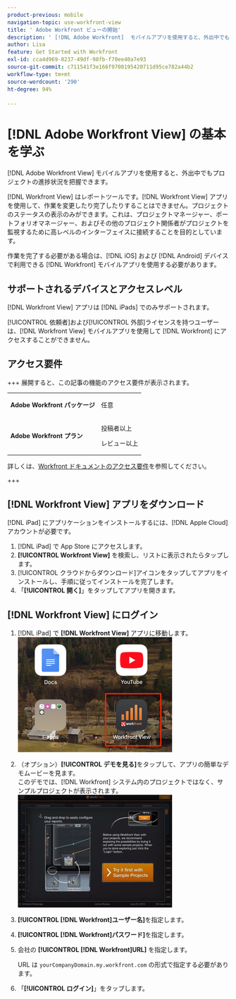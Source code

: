 ```yaml
---
product-previous: mobile
navigation-topic: use-workfront-view
title: ' Adobe Workfront ビューの開始'
description: ' [!DNL Adobe Workfront]  モバイルアプリを使用すると、外出中でもプロジェクトの進捗状況を把握できます。'
author: Lisa
feature: Get Started with Workfront
exl-id: cca4d969-8237-49df-98fb-f70ee40a7e93
source-git-commit: c711541f3e166f9700195420711d95ce782a44b2
workflow-type: tm+mt
source-wordcount: '290'
ht-degree: 94%

---
```


# [!DNL Adobe Workfront View] の基本を学ぶ

[!DNL Adobe Workfront View] モバイルアプリを使用すると、外出中でもプロジェクトの進捗状況を把握できます。

[!DNL Workfront View] はレポートツールです。[!DNL Workfront View] アプリを使用して、作業を変更したり完了したりすることはできません。プロジェクトのステータスの表示のみができます。これは、プロジェクトマネージャー、ポートフォリオマネージャー、およびその他のプロジェクト関係者がプロジェクトを監視するために高レベルのインターフェイスに接続することを目的としています。

作業を完了する必要がある場合は、[!DNL iOS] および [!DNL Android] デバイスで利用できる [!DNL Workfront] モバイルアプリを使用する必要があります。

## サポートされるデバイスとアクセスレベル

[!DNL Workfront View] アプリは [!DNL iPads] でのみサポートされます。

[!UICONTROL 依頼者]および[!UICONTROL 外部]ライセンスを持つユーザーは、[!DNL Workfront View] モバイルアプリを使用して [!DNL Workfront] にアクセスすることができません。

## アクセス要件

+++ 展開すると、この記事の機能のアクセス要件が表示されます。

<table style="table-layout:auto"> 
 <col> 
 </col> 
 <col> 
 </col> 
 <tbody> 
  <tr> 
   <td role="rowheader"><strong>Adobe Workfront パッケージ</strong></td> 
   <td> <p>任意</p> </td> 
  </tr> 
  <tr> 
   <td role="rowheader"><strong>Adobe Workfront プラン</strong></td> 
   <td> 
   <p>投稿者以上</p>
   <p>レビュー以上</p> </td> 
  </tr> 
 </tbody> 
</table>

詳しくは、[Workfront ドキュメントのアクセス要件](/help/quicksilver/administration-and-setup/add-users/access-levels-and-object-permissions/access-level-requirements-in-documentation.md)を参照してください。

+++

## [!DNL Workfront View] アプリをダウンロード

[!DNL iPad] にアプリケーションをインストールするには、[!DNL Apple Cloud] アカウントが必要です。

1. [!DNL iPad] で App Store にアクセスします。
1. **[!UICONTROL Workfront View]** を検索し、リストに表示されたらタップします。
1. [!UICONTROL クラウドからダウンロード]アイコンをタップしてアプリをインストールし、手順に従ってインストールを完了します。
1. 「**[!UICONTROL 開く]**」をタップしてアプリを開きます。

## [!DNL Workfront View] にログイン

1. [!DNL iPad] で **[!DNL Workfront View]** アプリに移動します。\
   ![workfront_view_app_Adobe.png](assets/workfront-view-app-adobe-350x261.png)

1. （オプション）**[!UICONTROL デモを見る]**&#x200B;をタップして、アプリの簡単なデモムービーを見ます。\
   このデモでは、[!DNL Workfront] システム内のプロジェクトではなく、サンプルプロジェクトが表示されます。\
   ![[!DNL workfront_view_demo].jpg](assets/workfront-view-demo-350x256.jpg)

1. **[!UICONTROL [!DNL Workfront]ユーザー名]**&#x200B;を指定します。
1. **[!UICONTROL [!DNL Workfront]パスワード]**&#x200B;を指定します。
1. 会社の **[!UICONTROL [!DNL Workfront]URL]** を指定します。

   URL は `yourCompanyDomain.my.workfront.com` の形式で指定する必要があります。

1. 「**[!UICONTROL ログイン]**」をタップします。
